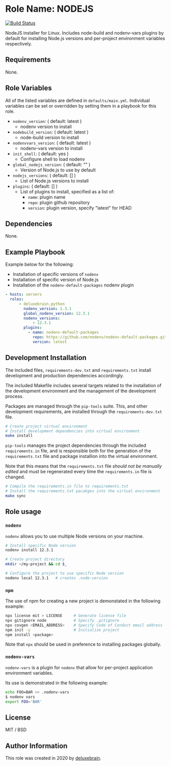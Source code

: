 # Role Name: NODEJS

[![Build Status](https://travis-ci.org/deluxebrain/ansible-role-nodejs.svg?branch=master)](https://travis-ci.org/deluxebrain/ansible-role-nodejs)

NodeJS installer for Linux.
Includes node-build and nodenv-vars plugins by default for installing Node.js versions and per-project environment variables respectively.

## Requirements

None.

## Role Variables

All of the listed variables are defined in `defaults/main.yml`.
Individual variables can be set or overridden by setting them in a playbook for this role.

- `nodenv_version`: ( default: latest )
  - nodenv version to install
- `nodebuild_version`: ( default: latest )
  - node-build version to install
- `nodenvvars_version`: ( default: latest )
  - nodenv-vars version to install
- `init_shell`: ( default: yes )
  - Configure shell to load nodenv
- `global_nodejs_version`: ( default: "" )
  - Version of Node.js to use by default
- `nodejs_versions`: ( default: [] )
  - List of Node.js versions to install
- `plugins`: ( default: [] )
  - List of plugins to install, specified as a list of:
    - `name`: plugin name
    - `repo`: plugin github repository
    - `version`: plugin version, specify "latest" for HEAD

## Dependencies

None.

## Example Playbook

Example below for the following:

- Installation of specific versions of `nodenv`
- Installation of specific version of Node.js
- Installation of the `nodenv-default-packages` nodenv plugin

```yaml
- hosts: servers
  roles:
      - deluxebrain.python
        nodenv_version: 1.3.1
        global_nodenv_version: 12.3.1
        nodenv_versions:
            - 12.3.1
        plugins:
          - name: nodenv-default-packages
            repo: https://github.com/nodenv/nodenv-default-packages.git
            version: latest
```

## Development Installation

The included files, `requirements-dev.txt` and `requirements.txt` install development and production dependencies accordingly.

The included Makefile includes several targets related to the installation of the development environment and the management of the development process.

Packages are managed through the `pip-tools` suite. This, and other development requirements, are installed through the `requirements-dev.txt` file.

```sh
# Create project virtual environment
# Install development dependencies into virtual environment
make install
```

`pip-tools` manages the project dependencies through the included `requirements.in` file, and is responsible both for the generation of the `requirements.txt` file and package installion into the virtual environment.

Note that this means that the `requirements.txt` file *should not be manually edited* and must be regenerated every time the `requirements.in` file is changed.

```sh
# Compile the requirements.in file to requirements.txt
# Install the requirements.txt pacakges into the virtual environment
make sync
```

## Role usage

### `nodenv`

`nodenv` allows you to use multiple Node versions on your machine.

```sh
# Install specific Node version
nodenv install 12.3.1

# Create project directory
mkdir ~/my-project && cd $_

# Configure the project to use specific Node version
nodenv local 12.3.1   # creates .node-version
```

### `npm`

The use of npm for creating a new project is demonstated in the following example:

```sh
npx license mit > LICENSE     # Generate license file
npx gitignore node            # Specify .gitignore
npx covgen <EMAIL_ADDRESS>    # Specify Code of Conduct email address
npm init -y                   # Initialize project
npm install <package>
```

Note that `npx` should be used in preference to installing packages globally.

### `nodenv-vars`

`nodenv-vars` is a plugin for `nodenv` that allow for per-project application environment variables.

Its use is demonstrated in the following example:

```sh
echo FOO=BAR >> .nodenv-vars
$ nodenv vars
export FOO='BAR'
```

## License

MIT / BSD

## Author Information

This role was created in 2020 by [deluxebrain](https://www.deluxebrain.com/).
